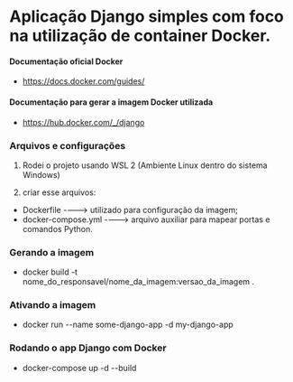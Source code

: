 # Aplicação Django simples com foco na utilização de container Docker.

#### Documentação oficial Docker
- https://docs.docker.com/guides/

#### Documentação para gerar a imagem Docker utilizada
- https://hub.docker.com/_/django

### Arquivos e configurações
1) Rodei o projeto usando WSL 2 (Ambiente Linux dentro do sistema Windows)

2) criar esse arquivos:
- Dockerfile ----> utilizado para configuração da imagem;
- docker-compose.yml ----> arquivo auxiliar para mapear portas e comandos Python.

### Gerando a imagem
- docker build -t nome_do_responsavel/nome_da_imagem:versao_da_imagem .

### Ativando a imagem
- docker run --name some-django-app -d my-django-app

### Rodando o app Django com Docker 
- docker-compose up -d --build